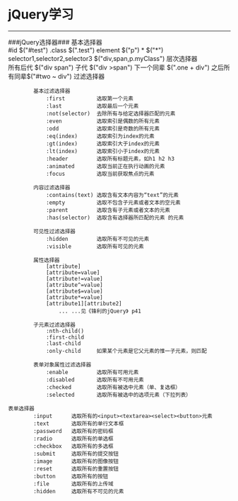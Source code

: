 # jQuery学习 #

----------
###jQuery选择器###
	基本选择器   
				#id        $("#test")
                .class     $(".test")
                element    $("p")
                *          $("*")
                selector1,selector2,selector3
						   $("div,span,p.myClass")
	层次选择器   
				所有后代    $("div span")
				子代	       $("div >span")
			    下一个同辈  $(".one + div")
				之后所有同辈$("#two ~ div")
	过滤选择器
			
			基本过滤选择器
				:first			选取第一个元素
				:last			选取最后一个元素
				:not(selector)	去除所有与给定选择器匹配的元素
				:even			选取索引是偶数的所有元素
				:odd			选取索引是奇数的所有元素
				:eq(index)		选取索引为index的元素
				:gt(index)		选取索引大于index的元素
				:lt(index)		选取索引小于index的元素
				:header			选取所有标题元素，如h1 h2 h3
				:animated		选取当前正在执行动画的元素
				:focus			选取当前获取焦点的元素
			
			内容过滤选择器
				:contains(text) 选取含有文本内容为“text”的元素
				:empty			选取不包含子元素或者文本的空元素
				:parent			选取含有子元素或者文本的元素
				:has(selector)	选取含有选择器所匹配的元素 的元素
			
			可见性过滤选择器
				:hidden			选取所有不可见的元素
				:visible		选取所有可见的元素
			
			属性选择器
				[attribute]
				[attribute=value]
				[attribute!=value]
				[attribute^=value]
				[attribute$=value]
				[attribute*=value]
				[attribute1][attribute2]
					... ...见《锋利的jQuery》 p41
			
			子元素过滤选择器
				:nth-child()
				:first-child
				:last-child
				:only-child  	如果某个元素是它父元素的惟一子元素，则匹配

			表单对象属性过滤选择器
				:enable 		选取所有可用元素
				:disabled		选取所有不可用元素
				:checked		选取所有被选中元素（单、复选框）
				:selected		选取所有被选中的选项元素（下拉列表）

	表单选择器
			:input 		选取所有的<input><textarea><select><button>元素
			:text		选取所有的单行文本框
			:password	选取所有的密码框
			:radio		选取所有的单选框
			:checkbox  	选取所有的多选框
			:submit		选取所有的提交按钮
			:image		选取所有的图像按钮
			:reset		选取所有的重置按钮
			:button		选取所有的按钮
			:file		选取所有的上传域
			:hidden		选取所有不可见的元素